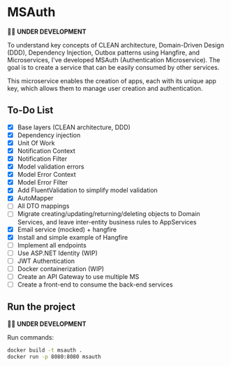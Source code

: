 # MSAuth

👨‍💻 **UNDER DEVELOPMENT**

To understand key concepts of CLEAN architecture, Domain-Driven Design (DDD), Dependency Injection, Outbox patterns using Hangfire, and Microservices, I've developed MSAuth (Authentication Microservice). The goal is to create a service that can be easily consumed by other services.

This microservice enables the creation of apps, each with its unique app key, which allows them to manage user creation and authentication.

## To-Do List

- [X] Base layers (CLEAN architecture, DDD)
- [x] Dependency injection
- [X] Unit Of Work
- [X] Notification Context
- [X] Notification Filter
- [X] Model validation errors
- [X] Model Error Context
- [X] Model Error Filter
- [X] Add FluentValidation to simplify model validation
- [X] AutoMapper
- [ ] All DTO mappings
- [ ] Migrate creating/updating/returning/deleting objects to Domain Services, and leave inter-entity business rules to AppServices
- [X] Email service (mocked) + hangfire
- [X] Install and simple example of Hangfire
- [ ] Implement all endpoints
- [ ] Use ASP.NET Identity (WIP)
- [ ] JWT Authentication
- [ ] Docker containerization (WIP)
- [ ] Create an API Gateway to use multiple MS
- [ ] Create a front-end to consume the back-end services

## Run the project

👨‍💻 **UNDER DEVELOPMENT**

Run commands:  
```bash
docker build -t msauth .
docker run -p 8080:8080 msauth
```
